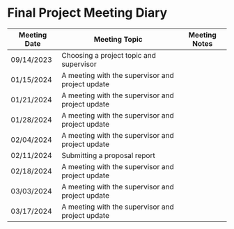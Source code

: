 # Final Project Meeting Diary

| Meeting Date | Meeting Topic                                      | Meeting Notes |
|--------------|----------------------------------------------------|---------------|
| 09/14/2023   | Choosing a project topic and supervisor            |               |
| 01/15/2024   | A meeting with the supervisor and project update   |               |
| 01/21/2024   | A meeting with the supervisor and project update   |               |
| 01/28/2024   | A meeting with the supervisor and project update   |               |
| 02/04/2024   | A meeting with the supervisor and project update   |               |
| 02/11/2024   | Submitting a proposal report                       |               |
| 02/18/2024   | A meeting with the supervisor and project update   |               |
| 03/03/2024   | A meeting with the supervisor and project update   |               |
| 03/17/2024   | A meeting with the supervisor and project update   |               |

